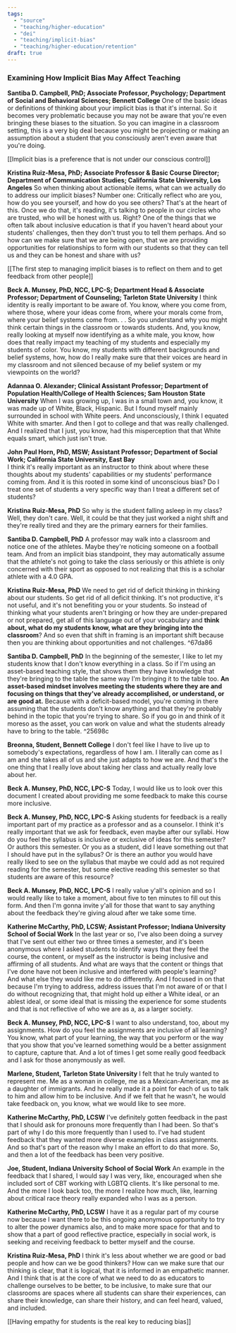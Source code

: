 ```yaml
---
tags:
  - "source"
  - "teaching/higher-education"
  - "dei"
  - "teaching/implicit-bias"
  - "teaching/higher-education/retention"
draft: true
---
```

### Examining How Implicit Bias May Affect Teaching  
**Santiba D. Campbell, PhD; Associate Professor, Psychology; Department of Social and Behavioral Sciences; Bennett College** 
One of the basic ideas or definitions of thinking about your implicit bias is that it's internal. So it becomes very problematic because you may not be aware that you're even bringing these biases to the situation. So you can imagine in a classroom setting, this is a very big deal because you might be projecting or making an assumption about a student that you consciously aren't even aware that you're doing.  

[[Implicit bias is a preference that is not under our conscious control]]

**Kristina Ruiz-Mesa, PhD; Associate Professor & Basic Course Director; Department of Communication Studies; California State University, Los Angeles**
So when thinking about actionable items, what can we actually do to address our implicit biases? Number one: Critically reflect who are you, how do you see yourself, and how do you see others? That's at the heart of this. Once we do that, it's reading, it's talking to people in our circles who are trusted, who will be honest with us. Right? One of the things that we often talk about inclusive education is that if you haven't heard about your students' challenges, then they don't trust you to tell them perhaps. And so how can we make sure that we are being open, that we are providing opportunities for relationships to form with our students so that they can tell us and they can be honest and share with us?  

[[The first step to managing implicit biases is to reflect on them and to get feedback from other people]] 

**Beck A. Munsey, PhD, NCC, LPC-S; Department Head & Associate Professor; Department of Counseling; Tarleton State University**
I think identity is really important to be aware of. You know, where you come from, where those, where your ideas come from, where your morals come from, where your belief systems come from. . . So you understand why you might think certain things in the classroom or towards students. And, you know, really looking at myself now identifying as a white male, you know, how does that really impact my teaching of my students and especially my students of color. You know, my students with different backgrounds and belief systems, how, how do I really make sure that their voices are heard in my classroom and not silenced because of my belief system or my viewpoints on the world?  

**Adannaa O. Alexander; Clinical Assistant Professor; Department of Population Health/College of Health Sciences; Sam Houston State University** 
When I was growing up, I was in a small town and, you know, it was made up of White, Black, Hispanic. But I found myself mainly surrounded in school with White peers. And unconsciously, I think I equated White with smarter. And then I got to college and that was really challenged. And I realized that I just, you know, had this misperception that that White equals smart, which just isn't true. 

**John Paul Horn, PhD, MSW; Assistant Professor; Department of Social Work; California State University, East Bay**  
I think it's really important as an instructor to think about where these thoughts about my students' capabilities or my students' performance coming from. And it is this rooted in some kind of unconscious bias? Do I treat one set of students a very specific way than I treat a different set of students? 

**Kristina Ruiz-Mesa, PhD** 
So why is the student falling asleep in my class? Well, they don't care. Well, it could be that they just worked a night shift and they're really tired and they are the primary earners for their families.  

**Santiba D. Campbell, PhD**
A professor may walk into a classroom and notice one of the athletes. Maybe they're noticing someone on a football team. And from an implicit bias standpoint, they may automatically assume that the athlete's not going to take the class seriously or this athlete is only concerned with their sport as opposed to not realizing that this is a scholar athlete with a 4.0 GPA.

**Kristina Ruiz-Mesa, PhD** 
We need to get rid of deficit thinking in thinking about our students. So get rid of all deficit thinking. It's not productive, it's not useful, and it's not benefiting you or your students. So instead of thinking what your students aren't bringing or how they are under-prepared or not prepared, get all of this language out of your vocabulary and **think about, what do my students know, what are they bringing into the classroom**? And so even that shift in framing is an important shift because then you are thinking about opportunities and not challenges.   ^67da86

**Santiba D. Campbell, PhD** 
In the beginning of the semester, I like to let my students know that I don't know everything in a class. So if I'm using an asset-based teaching style, that shows them they have knowledge that they're bringing to the table the same way I'm bringing it to the table too. **An asset-based mindset involves meeting the students where they are and focusing on things that they've already accomplished, or understand, or are good at.** Because with a deficit-based model, you're coming in there assuming that the students don't know anything and that they're probably behind in the topic that you're trying to share. So if you go in and think of it moreso as the asset, you can work on value and what the students already have to bring to the table.  ^25698c

**Breonna, Student, Bennett College**
I don't feel like I have to live up to somebody's expectations, regardless of how I am. I literally can come as I am and she takes all of us and she just adapts to how we are. And that's the one thing that I really love about taking her class and actually really love about her.  

**Beck A. Munsey, PhD, NCC, LPC-S** 
Today, I would like us to look over this document I created about providing me some feedback to make this course more inclusive. 

**Beck A. Munsey, PhD, NCC, LPC-S** 
Asking students for feedback is a really important part of my practice as a professor and as a counselor. I think it's really important that we ask for feedback, even maybe after our syllabi. How do you feel the syllabus is inclusive or exclusive of ideas for this semester? Or authors this semester. Or you as a student, did I leave something out that I should have put in the syllabus? Or is there an author you would have really liked to see on the syllabus that maybe we could add as not required reading for the semester, but some elective reading this semester so that students are aware of this resource?  

**Beck A. Munsey, PhD, NCC, LPC-S**
I really value y'all's opinion and so I would really like to take a moment, about five to ten minutes to fill out this form. And then I'm gonna invite y'all for those that want to say anything about the feedback they're giving aloud after we take some time. 

**Katherine McCarthy, PhD, LCSW; Assistant Professor; Indiana University School of Social Work** 
In the last year or so, I've also been doing a survey that I've sent out either two or three times a semester, and it's been anonymous where I asked students to identify ways that they feel the course, the content, or myself as the instructor is being inclusive and affirming of all students. And what are ways that the content or things that I've done have not been inclusive and interfered with people's learning? And what else they would like me to do differently. And I focused in on that because I'm trying to address, address issues that I'm not aware of or that I do without recognizing that, that might hold up either a White ideal, or an ablest ideal, or some ideal that is missing the experience for some students and that is not reflective of who we are as a, as a larger society.  

**Beck A. Munsey, PhD, NCC, LPC-S** 
I want to also understand, too, about my assignments. How do you feel the assignments are inclusive of all learning? You know, what part of your learning, the way that you perform or the way that you show that you've learned something would be a better assignment to capture, capture that. And a lot of times I get some really good feedback and I ask for those anonymously as well.  

**Marlene, Student, Tarleton State University**
I felt that he truly wanted to represent me. Me as a woman in college, me as a Mexican-American, me as a daughter of immigrants. And he really made it a point for each of us to talk to him and allow him to be inclusive. And if we felt that he wasn't, he would take feedback on, you know, what we would like to see more.

**Katherine McCarthy, PhD, LCSW** 
I've definitely gotten feedback in the past that I should ask for pronouns more frequently than I had been. So that's part of why I do this more frequently than I used to. I've had student feedback that they wanted more diverse examples in class assignments. And so that's part of the reason why I make an effort to do that more. So, and then a lot of the feedback has been very positive. 

**Joe, Student, Indiana University School of Social Work**
An example in the feedback that I shared, I would say I was very, like, encouraged when she included sort of CBT working with LGBTQ clients. It's like personal to me. And the more I look back too, the more I realize how much, like, learning about critical race theory really expanded who I was as a person.  

**Katherine McCarthy, PhD, LCSW**
I have it as a regular part of my course now because I want there to be this ongoing anonymous opportunity to try to alter the power dynamics also, and to make more space for that and to show that a part of good reflective practice, especially in social work, is seeking and receiving feedback to better myself and the course.  

**Kristina Ruiz-Mesa, PhD** 
I think it's less about whether we are good or bad people and how can we be good thinkers? How can we make sure that our thinking is clear, that it is logical, that it is informed in an empathetic manner. And I think that is at the core of what we need to do as educators to challenge ourselves to be better, to be inclusive, to make sure that our classrooms are spaces where all students can share their experiences, can share their knowledge, can share their history, and can feel heard, valued, and included.

[[Having empathy for students is the real key to reducing bias]]